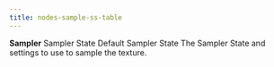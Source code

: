 ```yaml
---
title: nodes-sample-ss-table
---
```


<tr>
<td><strong>Sampler</strong></td>
<td>Sampler State</td>
<td>Default Sampler State</td>
<td>The Sampler State and settings to use to sample the texture.</td>
</tr>
